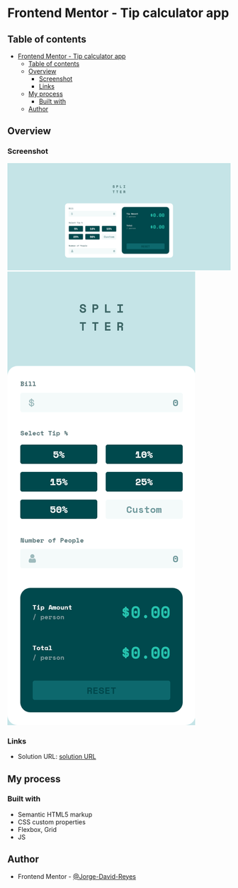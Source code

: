 # Frontend Mentor - Tip calculator app

## Table of contents

- [Frontend Mentor - Tip calculator app](#frontend-mentor---tip-calculator-app)
  - [Table of contents](#table-of-contents)
  - [Overview](#overview)
    - [Screenshot](#screenshot)
    - [Links](#links)
  - [My process](#my-process)
    - [Built with](#built-with)
  - [Author](#author)

## Overview

### Screenshot

![](./images/desktop_solution.png)
![](./images/mobile_solution.png)


### Links

- Solution URL: [solution URL](https://jorge-david-reyes.github.io/Tip-calculator-app/)

## My process

### Built with

- Semantic HTML5 markup
- CSS custom properties
- Flexbox, Grid
- JS

## Author

- Frontend Mentor - [@Jorge-David-Reyes](https://www.frontendmentor.io/profile/Jorge-David-Reyes)


